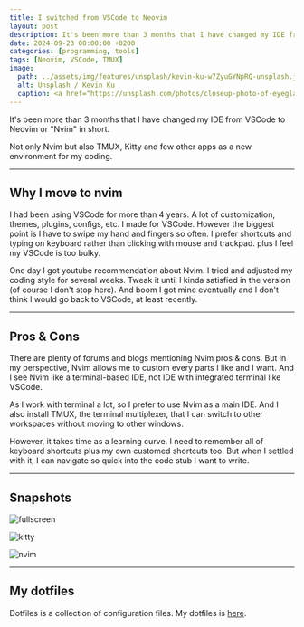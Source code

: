 ```yaml
---
title: I switched from VSCode to Neovim
layout: post
description: It's been more than 3 months that I have changed my IDE from VSCode to Neovim.
date: 2024-09-23 00:00:00 +0200
categories: [programming, tools]
tags: [Neovim, VSCode, TMUX]
image:
  path: ../assets/img/features/unsplash/kevin-ku-w7ZyuGYNpRQ-unsplash.jpg
  alt: Unsplash / Kevin Ku
  caption: <a href="https://unsplash.com/photos/closeup-photo-of-eyeglasses-w7ZyuGYNpRQ">Unsplash / Kevin Ku</a>
---
```


It's been more than 3 months that I have changed my IDE from VSCode to Neovim or "Nvim" in short.

Not only Nvim but also TMUX, Kitty and few other apps as a new environment for my coding.

---

## Why I move to nvim

I had been using VSCode for more than 4 years. A lot of customization, themes, plugins, configs, etc. I made for VSCode. However the biggest point is I have to swipe my hand and fingers so often. I prefer shortcuts and typing on keyboard rather than clicking with mouse and trackpad. plus I feel my VSCode is too bulky.

One day I got youtube recommendation about Nvim. I tried and adjusted my coding style for several weeks. Tweak it until I kinda satisfied in the version (of course I don't stop here). And boom I got mine eventually and I don't think I would go back to VSCode, at least recently.

---

## Pros & Cons

There are plenty of forums and blogs mentioning Nvim pros & cons. But in my perspective, Nvim allows me to custom every parts I like and I want. And I see Nvim like a terminal-based IDE, not IDE with integrated terminal like VSCode.

As I work with terminal a lot, so I prefer to use Nvim as a main IDE. And I also install TMUX, the terminal multiplexer, that I can switch to other workspaces without moving to other windows.

However, it takes time as a learning curve. I need to remember all of keyboard shortcuts plus my own customed shortcuts too. But when I settled with it, I can navigate so quick into the code stub I want to write.

---

## Snapshots

![fullscreen](https://bluebirzdotnet.s3.ap-southeast-1.amazonaws.com/dotfiles/fullscreen.png)

![kitty](https://bluebirzdotnet.s3.ap-southeast-1.amazonaws.com/dotfiles/kitty.png)

![nvim](https://bluebirzdotnet.s3.ap-southeast-1.amazonaws.com/dotfiles/nvim.png)

---

## My dotfiles

Dotfiles is a collection of configuration files. My dotfiles is [here](https://github.com/bluebirz/dotfiles).
